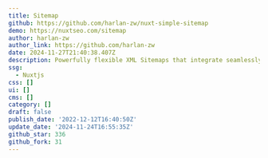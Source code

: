 ```yaml
---
title: Sitemap
github: https://github.com/harlan-zw/nuxt-simple-sitemap
demo: https://nuxtseo.com/sitemap
author: harlan-zw
author_link: https://github.com/harlan-zw
date: 2024-11-27T21:40:38.407Z
description: Powerfully flexible XML Sitemaps that integrate seamlessly, for Nuxt.
ssg:
  - Nuxtjs
css: []
ui: []
cms: []
category: []
draft: false
publish_date: '2022-12-12T16:40:50Z'
update_date: '2024-11-24T16:55:35Z'
github_star: 336
github_fork: 31
---
```

